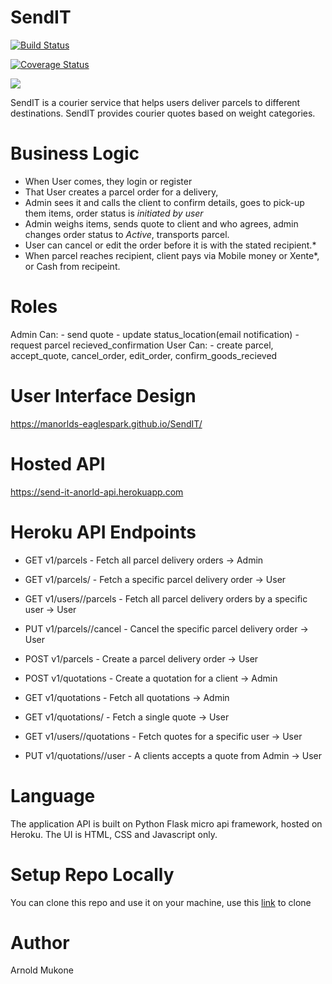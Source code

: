 # SendIT   
[![Build Status](https://travis-ci.org/Manorlds-Eaglespark/SendIT.svg?branch=api)](https://travis-ci.org/Manorlds-Eaglespark/SendIT)  

[![Coverage Status](https://coveralls.io/repos/github/Manorlds-Eaglespark/SendIT/badge.svg?branch=api)](https://coveralls.io/github/Manorlds-Eaglespark/SendIT?branch=api)

<a href="https://codeclimate.com/github/Manorlds-Eaglespark/SendIT/maintainability"><img src="https://api.codeclimate.com/v1/badges/6e809a652b8b095e970b/maintainability" /></a>

SendIT is a courier service that helps users deliver parcels to different destinations. SendIT provides courier quotes based on weight categories. 

# Business Logic
- When User comes, they login or register
- That User creates a parcel order for a delivery,
- Admin sees it and calls the client to confirm details, goes to pick-up them items, order status is *initiated by user*
- Admin weighs items, sends quote to client and who agrees, admin changes order status to *Active*, transports parcel.
- User can cancel or edit the order before it is with the stated recipient.*
- When parcel reaches recipient, client pays via Mobile money or Xente*, or Cash from recipeint.

# Roles
Admin Can:
		- send quote - update status_location(email notification) - request parcel recieved_confirmation
User Can:
		- create parcel, accept_quote, cancel_order, edit_order, confirm_goods_recieved

# User Interface Design
https://manorlds-eaglespark.github.io/SendIT/

# Hosted API
https://send-it-anorld-api.herokuapp.com

# Heroku API Endpoints
- GET v1/parcels       - Fetch all parcel delivery orders -> Admin

- GET v1/parcels/<parcelId>       - Fetch a specific parcel delivery order -> User
	
- GET v1/users/<userId>/parcels       - Fetch all parcel delivery orders by a specific user -> User
	
- PUT v1/parcels/<parcelId>/cancel       - Cancel the specific parcel delivery order -> User
	
- POST v1/parcels       - Create a parcel delivery order -> User

- POST v1/quotations      - Create a quotation for a client -> Admin

- GET v1/quotations       - Fetch all quotations -> Admin

- GET v1/quotations/<quoteId>       - Fetch a single quote -> User
	
- GET v1/users/<userId>/quotations       - Fetch quotes for a specific user -> User
	
- PUT v1/quotations/<userId>/user      - A clients accepts a quote from Admin  -> User

# Language
The application API is built on Python Flask micro api framework, hosted on Heroku. The UI is HTML, CSS and Javascript only.

# Setup Repo Locally
You can clone this repo and use it on your machine, use this [link](https://github.com/Manorlds-Eaglespark/SendIT.git) to clone

# Author
Arnold Mukone
